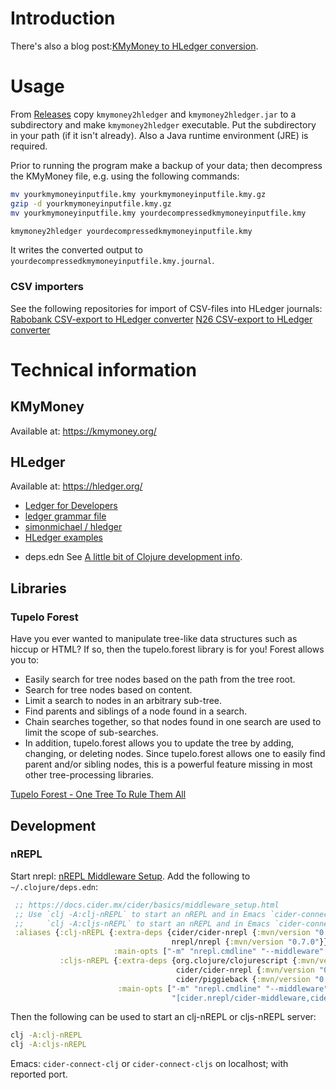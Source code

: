 # Introduction
There's also a blog post:[KMyMoney to HLedger conversion](https://photonsphere.org/posts-output/2020-05-31-kmymoney2hledger/).

# Usage
From [Releases](https://github.com/maridonkers/kmymoney2hledger/releases) copy `kmymoney2hledger` and `kmymoney2hledger.jar` to a subdirectory and make `kmymoney2hledger` executable. Put the subdirectory in your path (if it isn't already). Also a Java runtime environment (JRE) is required.

Prior to running the program make a backup of your data; then decompress the KMyMoney file, e.g. using the following commands:
```sh
mv yourkmymoneyinputfile.kmy yourkmymoneyinputfile.kmy.gz
gzip -d yourkmymoneyinputfile.kmy.gz
mv yourkmymoneyinputfile.kmy yourdecompressedkmymoneyinputfile.kmy
```

```sh
kmymoney2hledger yourdecompressedkmymoneyinputfile.kmy
```

It writes the converted output to `yourdecompressedkmymoneyinputfile.kmy.journal`.

### CSV importers
See the following repositories for import of CSV-files into HLedger journals:
[Rabobank CSV-export to HLedger converter](https://github.com/maridonkers/rabobankcsvhledger)
[N26 CSV-export to HLedger converter](https://github.com/maridonkers/n26csvhledger)

# Technical information
## KMyMoney
Available at: https://kmymoney.org/
## HLedger
Available at: https://hledger.org/
- [Ledger for Developers](https://www.ledger-cli.org/3.0/doc/ledger3.html#Ledger-for-Developers)
- [ledger grammar file](https://github.com/greglook/merkledag-ledger/blob/master/resources/grammar/ledger.bnf)
- [simonmichael / hledger](https://github.com/simonmichael/hledger/tree/master/examples)
- [HLedger examples](https://github.com/simonmichael/hledger/tree/master/examples)
* deps.edn
See [A little bit of Clojure development info](https://github.com/jafingerhut/jafingerhut.github.com/blob/master/notes/clojure-development.md).
## Libraries
### Tupelo Forest
Have you ever wanted to manipulate tree-like data structures such as
hiccup or HTML? If so, then the tupelo.forest library is for you!
Forest allows you to:

- Easily search for tree nodes based on the path from the tree root.
- Search for tree nodes based on content.
- Limit a search to nodes in an arbitrary sub-tree.
- Find parents and siblings of a node found in a search.
- Chain searches together, so that nodes found in one search are used to limit the scope of sub-searches.
- In addition, tupelo.forest allows you to update the tree by adding, changing, or deleting nodes. Since tupelo.forest allows one to easily find parent and/or sibling nodes, this is a powerful feature missing in most other tree-processing libraries.

[Tupelo Forest - One Tree To Rule Them All](https://github.com/cloojure/tupelo/blob/master/docs/forest.adoc)

## Development
### nREPL
Start nrepl: [nREPL Middleware Setup](https://docs.cider.mx/cider/basics/middleware_setup.html).
Add the following to `~/.clojure/deps.edn`:
```clojure
 ;; https://docs.cider.mx/cider/basics/middleware_setup.html
 ;; Use `clj -A:clj-nREPL` to start an nREPL and in Emacs `cider-connect-clj` or
 ;;     `clj -A:cljs-nREPL` to start an nREPL and in Emacs `cider-connect-cljs`.
 :aliases {:clj-nREPL {:extra-deps {cider/cider-nrepl {:mvn/version "0.24.0"}
                                    nrepl/nrepl {:mvn/version "0.7.0"}}
                       :main-opts ["-m" "nrepl.cmdline" "--middleware" "[cider.nrepl/cider-middleware]"]}
           :cljs-nREPL {:extra-deps {org.clojure/clojurescript {:mvn/version "1.10.339"}
                                     cider/cider-nrepl {:mvn/version "0.22.4"}
                                     cider/piggieback {:mvn/version "0.5.0"}}
                        :main-opts ["-m" "nrepl.cmdline" "--middleware"
                                    "[cider.nrepl/cider-middleware,cider.piggieback/wrap-cljs-repl]"]}}
```

Then the following can be used to start an clj-nREPL or cljs-nREPL server:
```sh
clj -A:clj-nREPL
clj -A:cljs-nREPL
```

Emacs: `cider-connect-clj` or `cider-connect-cljs` on localhost; with reported port.
